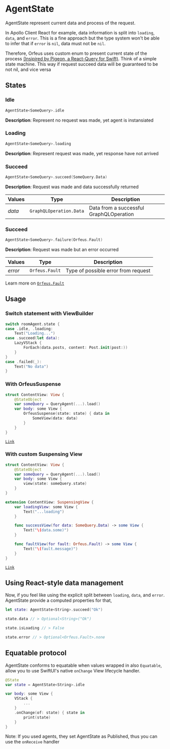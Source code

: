 # AgentState

AgentState represent current data and process of the request.

In Apollo Client React for example, data information is split into `loading`, `data`, and `error`. This is a fine approach but the type system won't be able to infer that if `error` is `nil`, data must not be `nil`.

Therefore, Orfeus uses custom enum to present current state of the process [(Insipired by Pigeon, a React-Query for Swift)](https://github.com/fmo91/Pigeon). Think of a simple state machine. This way if request succeed data will be guaranteed to be not nil, and vice versa


## States

### Idle
```swift
AgentState<SomeQuery>.idle
```
**Description**: Represent no request was made, yet agent is instansiated

### Loading
```swift
AgentState<SomeQuery>.loading
```
**Description**: Represent request was made, yet response have not arrived

### Succeed
```swift
AgentState<SomeQuery>.succeed(SomeQuery.Data)
```
**Description**: Request was made and data successfully returned

| Values | Type | Description |
|--------|------|-------------|
| *data* | `GraphQLOperation.Data` | Data from a successful GraphQLOperation|

### Succeed
```swift
AgentState<SomeQuery>.failure(Orfeus.Fault)
```
**Description**: Request was made but an error occurred

| Values | Type | Description |
|--------|------|-------------|
| *error* | `Orfeus.Fault` | Type of possible error from request |

Learn more on [`Orfeus.Fault`](./Fault.md)


## Usage

### Switch statement with ViewBuilder
```swift
switch roomAgent.state {
case .idle, .loading:
    Text("Loading...")
case .succeed(let data):
    LazyVStack {
        ForEach(data.posts, content: Post.init(post:))
    }
}
case .failed(_):
    Text("No data")
}
```

### With OrfeusSuspense
```swift
struct ContentView: View {
    @StateObject
    var someQuery = QueryAgent(...).load()
    var body: some View {
        OrfeusSuspense(state: state) { data in
            SomeView(data: data)
        }
    }
}
```
[`Link`](./../Orfeus/Views/OrfeusSuspense.swift)

### With custom Suspensing View
```swift
struct ContentView: View {
    @StateObject
    var someQuery = QueryAgent(...).load()
    var body: some View {
        view(state: someQuery.state)
    }
}

extension ContentView: SuspensingView {
    var loadingView: some View {
        Text("...loading")
    }

    func successView(for data: SomeQuery.Data) -> some View {
        Text("\(data.some)")
    }

    func faultView(for fault: Orfeus.Fault) -> some View {
        Text("\(fault.message)")
    }
}
 ```
[`Link`](./../Orfeus/Views/SuspensingView.swift)

## Using React-style data management

Now, if you feel like using the explicit split between `loading`, `data`, and `error`. AgentState provide a computed properties for that,

```swift
let state: AgentState<String>.succeed("Ok")

state.data // > Optional<String>("Ok")

state.isLoading // > False

state.error // > Optional<Orfeus.Fault>.none
```

## Equatable protocol

AgentState conforms to equatable when values wrapped in also `Equatable`, allow you to use SwiftUI's native `onChange` View lifecycle handler.

```swift
@State
var state = AgentState<String>.idle

var body: some View {
	VStack {
		...
	}
	.onChange(of: state) { state in
		print(state)
	}
}
```

Note: If you used agents, they set AgentState as Published, thus you can use the `onReceive` handler